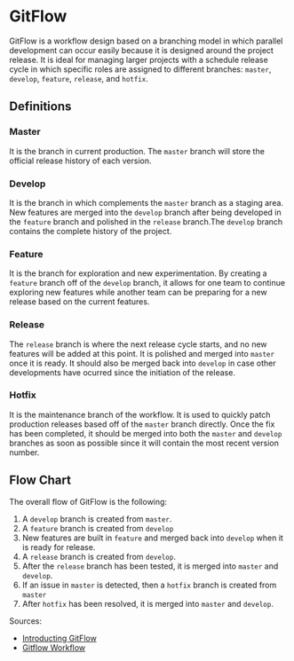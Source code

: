 # GitFlow

GitFlow is a workflow design based on a branching model in which parallel development can occur easily because it is designed around the project release. It is ideal for managing larger projects with a schedule release cycle in which specific roles are assigned to different branches: `master`, `develop`, `feature`, `release`, and `hotfix`. 

## Definitions

### Master

It is the branch in current production. The `master` branch will store the official release history of each version.

### Develop

It is the branch in which complements the `master` branch as a staging area. New features are merged into the `develop` branch after being developed in the `feature` branch and polished in the `release` branch.The `develop` branch contains the complete history of the project.

### Feature

It is the branch for exploration and new experimentation. By creating a `feature` branch off of the `develop` branch, it allows for one team to continue exploring new features while another team can be preparing for a new release based on the current features.

### Release

The `release` branch is where the next release cycle starts, and no new features will be added at this point. It is polished and merged into `master` once it is ready. It should also be merged back into `develop` in case other developments have ocurred since the initiation of the release.

### Hotfix

It is the maintenance branch of the workflow. It is used to quickly patch production releases based off of the `master` branch directly. Once the fix has been completed, it should be merged into both the `master` and `develop` branches as soon as possible since it will contain the most recent version number.

## Flow Chart

The overall flow of GitFlow is the following:
1. A `develop` branch is created from `master`.
2. A `feature` branch is created from `develop`
3. New features are built in `feature` and merged back into `develop` when it is ready for release.
4. A `release` branch is created from `develop`.
5. After the `release` branch has been tested, it is merged into `master` and `develop`.
6. If an issue in `master` is detected, then a `hotfix` branch is created from `master`
7. After `hotfix` has been resolved, it is merged into `master` and `develop`.


Sources: 
* [Introducting GitFlow](https://datasift.github.io/gitflow/IntroducingGitFlow.html)
* [Gitflow Workflow](https://www.atlassian.com/git/tutorials/comparing-workflows/gitflow-workflow)